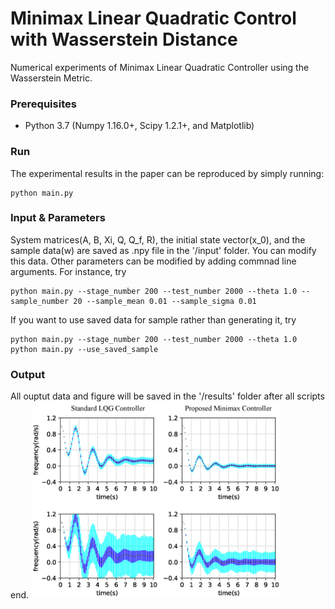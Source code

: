 # Minimax Linear Quadratic Control with Wasserstein Distance
Numerical experiments of Minimax Linear Quadratic Controller using the Wasserstein Metric.

### Prerequisites
* Python 3.7 (Numpy 1.16.0+, Scipy 1.2.1+, and Matplotlib)

### Run
The experimental results in the paper can be reproduced by simply running:
```
python main.py
```

### Input & Parameters
System matrices(A, B, Xi, Q, Q_f, R), the initial state vector(x_0), and the sample data(w) are saved as .npy file in the '/input' folder.
You can modify this data.
Other parameters can be modified by adding commnad line arguments.
For instance, try
```
python main.py --stage_number 200 --test_number 2000 --theta 1.0 --sample_number 20 --sample_mean 0.01 --sample_sigma 0.01

```
If you want to use saved data for sample rather than generating it, try
```
python main.py --stage_number 200 --test_number 2000 --theta 1.0 python main.py --use_saved_sample

```


### Output
All ouptut data and figure will be saved in the '/results' folder after all scripts end.
<img src="Figure_1.gif" alt="drawing" width="400"/>